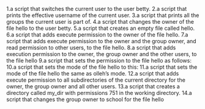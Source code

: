 1.a script that switches the current user to the user betty.
2.a script that prints the effective username of the current user.
3.a script that prints all the groups the current user is part of.
4.a script that changes the owner of the file hello to the user betty.
5.a script that creates an empty file called hello.
6.a script that adds execute permission to the owner of the file hello.
7.a script that adds execute permission to the owner and the group owner, and read permission to other users, to the file hello.
8.a script that adds execution permission to the owner, the group owner and the other users, to the file hello
9.a script that sets the permission to the file hello as follows:
10.a script that sets the mode of the file hello to this:
11.a script that sets the mode of the file hello the same as olleh’s mode.
12.a script that adds execute permission to all subdirectories of the current directory for the owner, the group owner and all other users.
13.a script that creates a directory called my_dir with permissions 751 in the working directory.
14.a script that changes the group owner to school for the file hello

